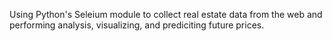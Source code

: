 Using Python's Seleium module to collect real estate data from the web and performing analysis, visualizing, and prediciting future prices.
